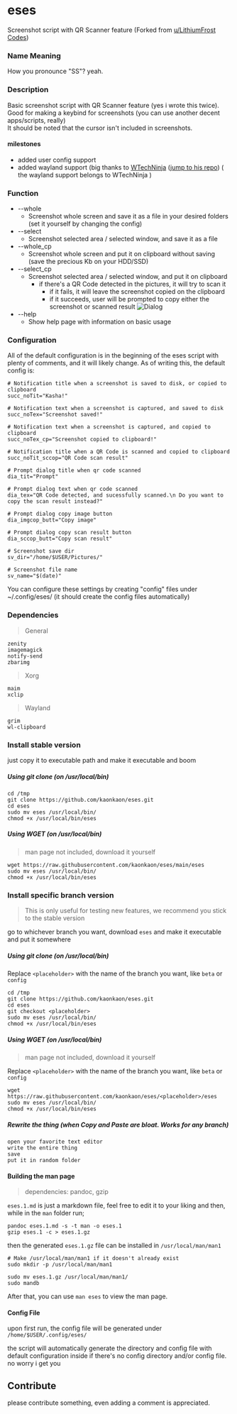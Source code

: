 # eses
Screenshot script with QR Scanner feature (Forked from [u/LithiumFrost](https://www.reddit.com/r/unixporn/comments/p0md2y/oc_scan_a_qr_code_with_a_keyboard_shortcut/) [Codes](https://github.com/jayden-chan/dotfiles/blob/7f4ab0257604a52b3f5befe73cf21a5f95a19f54/scripts/screenshot.sh#L13))

### Name Meaning
How you pronounce "SS"? yeah.

### Description
Basic screenshot script with QR Scanner feature (yes i wrote this twice). Good for making a keybind for screenshots (you can use another decent apps/scripts, really)  
It should be noted that the cursor isn't included in screenshots.

#### milestones
* added user config support 
* added wayland support (big thanks to [WTechNinja](https://github.com/WTechNinja) ([jump to his repo](https://github.com/WTechNinja/eses/tree/eses-w)) ( the wayland support belongs to WTechNinja )

### Function
* --whole
	* Screenshot whole screen and save it as a file in your desired folders (set it yourself by changing the config)
* --select
	* Screenshot selected area / selected window, and save it as a file
* --whole_cp
	* Screenshot whole screen and put it on clipboard without saving (save the precious Kb on your HDD/SSD)
* --select_cp
	* Screenshot selected area / selected window, and put it on clipboard
		* if there's a QR Code detected in the pictures, it will try to scan it
			* if it fails, it will leave the screenshot copied on the clipboard
			* if it succeeds, user will be prompted to copy either the screenshot or scanned result
			 ![Dialog](https://github.com/kaonkaon/eses/blob/main/me%20when%20dialog.png?raw=true)
* --help
	* Show help page with information on basic usage			
 
### Configuration
All of the default configuration is in the beginning of the eses script with plenty of comments, and it will likely change. As of writing this, the default config is:

```
# Notification title when a screenshot is saved to disk, or copied to clipboard
succ_noTit="Kasha!"

# Notification text when a screenshot is captured, and saved to disk
succ_noTex="Screenshot saved!"

# Notification text when a screenshot is captured, and copied to clipboard
succ_noTex_cp="Screenshot copied to clipboard!"

# Notification title when a QR Code is scanned and copied to clipboard
succ_noTit_sccop="QR Code scan result"

# Prompt dialog title when qr code scanned
dia_tit="Prompt"

# Prompt dialog text when qr code scanned
dia_tex="QR Code detected, and sucessfully scanned.\n Do you want to copy the scan result instead?"

# Prompt dialog copy image button
dia_imgcop_butt="Copy image"

# Prompt dialog copy scan result button
dia_sccop_butt="Copy scan result"

# Screenshot save dir
sv_dir="/home/$USER/Pictures/"

# Screenshot file name
sv_name="$(date)"
```

You can configure these settings by creating "config" files under ~/.config/eses/ (it should create the config files automatically)

### Dependencies
> General
```
zenity
imagemagick
notify-send
zbarimg
```

> Xorg
```
maim
xclip
```

> Wayland
```
grim
wl-clipboard
```

### Install stable version
just copy it to executable path and make it executable and boom 

##### Using git clone (on /usr/local/bin)
```
cd /tmp
git clone https://github.com/kaonkaon/eses.git
cd eses
sudo mv eses /usr/local/bin/
chmod +x /usr/local/bin/eses
```
##### Using WGET (on /usr/local/bin)
> man page not included, download it yourself
```
wget https://raw.githubusercontent.com/kaonkaon/eses/main/eses
sudo mv eses /usr/local/bin/
chmod +x /usr/local/bin/eses
```
### Install specific branch version
> This is only useful for testing new features, we recommend you stick to the stable version  

go to whichever branch you want, download `eses` and make it executable and put it somewhere
##### Using git clone (on /usr/local/bin)
Replace `<placeholder>` with the name of the branch you want, like `beta` or `config`
```
cd /tmp
git clone https://github.com/kaonkaon/eses.git
cd eses
git checkout <placeholder>
sudo mv eses /usr/local/bin/
chmod +x /usr/local/bin/eses
```
##### Using WGET (on /usr/local/bin)
> man page not included, download it yourself  

Replace `<placeholder>` with the name of the branch you want, like `beta` or `config`
```
wget https://raw.githubusercontent.com/kaonkaon/eses/<placeholder>/eses
sudo mv eses /usr/local/bin/
chmod +x /usr/local/bin/eses
```
##### Rewrite the thing (when Copy and Paste are bloat. Works for any branch)
```
open your favorite text editor
write the entire thing
save
put it in random folder
```
#### Building the man page
> dependencies: pandoc, gzip

`eses.1.md` is just a markdown file, feel free to edit it to your liking and then, while in the `man` folder run;
```
pandoc eses.1.md -s -t man -o eses.1	
gzip eses.1 -c > eses.1.gz
```
then the generated `eses.1.gz` file can be installed in `/usr/local/man/man1`  
```
# Make /usr/local/man/man1 if it doesn't already exist
sudo mkdir -p /usr/local/man/man1

sudo mv eses.1.gz /usr/local/man/man1/
sudo mandb
```
After that, you can use `man eses` to view the man page.

#### Config File
upon first run, the config file will be generated under `/home/$USER/.config/eses/`

the script will automatically generate the directory and config file with default configuration inside if there's no config directory and/or config file. no worry i get you 


## Contribute
please contribute something, even adding a comment is appreciated.
